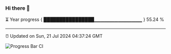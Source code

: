 ### Hi there 👋

⏳ Year progress { ████████████████▁▁▁▁▁▁▁▁▁▁▁▁▁▁ } 55.24 %

---

⏰ Updated on Sun, 21 Jul 2024 04:37:24 GMT

![Progress Bar CI](https://github.com/IshwaranRudhara/GIT-ACTION/workflows/Progress%20Bar%20CI/badge.svg)
